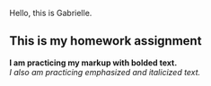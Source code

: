 Hello, this is Gabrielle. 
<h2> This is my homework assignment </h2>
<b> I am practicing my markup with bolded text. </b> 
<div> </div>
<em> I also am practicing emphasized and italicized text. </em> 
